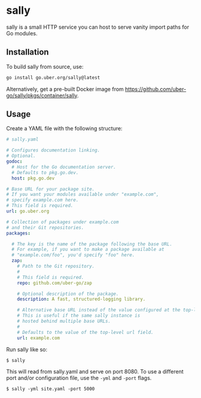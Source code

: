 # sally

sally is a small HTTP service you can host
to serve vanity import paths for Go modules.

## Installation

To build sally from source, use:

```bash
go install go.uber.org/sally@latest
```

Alternatively, get a pre-built Docker image from
https://github.com/uber-go/sally/pkgs/container/sally.

## Usage

Create a YAML file with the following structure:

```yaml
# sally.yaml

# Configures documentation linking.
# Optional.
godoc:
  # Host for the Go documentation server.
  # Defaults to pkg.go.dev.
  host: pkg.go.dev

# Base URL for your package site.
# If you want your modules available under "example.com",
# specify example.com here.
# This field is required.
url: go.uber.org

# Collection of packages under example.com
# and their Git repositories.
packages:

  # The key is the name of the package following the base URL.
  # For example, if you want to make a package available at
  # "example.com/foo", you'd specify "foo" here.
  zap:
    # Path to the Git repository.
    #
    # This field is required.
    repo: github.com/uber-go/zap

    # Optional description of the package.
    description: A fast, structured-logging library.

    # Alternative base URL instead of the value configured at the top-level.
    # This is useful if the same sally instance is
    # hosted behind multiple base URLs.
    #
    # Defaults to the value of the top-level url field.
    url: example.com
```

Run sally like so:

```shell
$ sally
```

This will read from sally.yaml and serve on port 8080.
To use a different port and/or configuration file,
use the `-yml` and `-port` flags.

```
$ sally -yml site.yaml -port 5000
```
